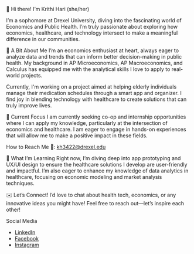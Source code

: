 🌼 Hi there! I’m Krithi Hari (she/her)

I’m a sophomore at Drexel University, diving into the fascinating world of Economics and Public Health. I’m truly passionate about exploring how economics, healthcare, and technology intersect to make a meaningful difference in our communities.

🌟 A Bit About Me
I’m an economics enthusiast at heart, always eager to analyze data and trends that can inform better decision-making in public health. My background in AP Microeconomics, AP Macroeconomics, and Calculus has equipped me with the analytical skills I love to apply to real-world projects.

Currently, I'm working on a project aimed at helping elderly individuals manage their medication schedules through a smart app and organizer. I find joy in blending technology with healthcare to create solutions that can truly improve lives.

🎯 Current Focus
I am currently seeking co-op and internship opportunities where I can apply my knowledge, particularly at the intersection of economics and healthcare. I am eager to engage in hands-on experiences that will allow me to make a positive impact in these fields.

How to Reach Me 📧: kh3422@drexel.edu

🌱 What I’m Learning
Right now, I’m diving deep into app prototyping and UX/UI design to ensure the healthcare solutions I develop are user-friendly and impactful. I’m also eager to enhance my knowledge of data analytics in healthcare, focusing on economic modeling and market analysis techniques.

 ✉️ Let’s Connect!
I’d love to chat about health tech, economics, or any innovative ideas you might have! Feel free to reach out—let’s inspire each other!

  Social Media 
  - [LinkedIn](www.linkedin.com/in/krithi-hari)
  - [Facebook](https://www.facebook.com/krithi.hari.37/)
  - [Instagram](https://www.instagram.com/_krithih/)



